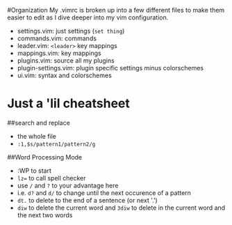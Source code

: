 #Organization
My .vimrc is broken up into a few different files to make them easier to edit as I dive deeper into my vim configuration.
- settings.vim: just settings (`set thing`)
- commands.vim: commands
- leader.vim: `<leader>` key mappings
- mappings.vim: key mappings
- plugins.vim: source all my plugins
- plugin-settings.vim: plugin specific settings minus colorschemes 
- ui.vim: syntax and colorschemes

# Just a 'lil cheatsheet

##search and replace
- the whole file
 - `:1,$s/pattern1/pattern2/g`

##Word Processing Mode
- :WP to start
- `lz=` to call spell checker
- use `/` and `?` to your advantage here
 - i.e. `d?` and `d/` to change until the next occurence of a pattern
- `dt.` to delete to the end of a sentence (or next '.')
- `diw` to delete the current word and `3diw` to delete in the current word and the next two words
